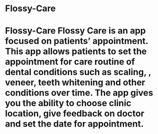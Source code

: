 # Flossy-Care
# Flossy-Care  Flossy Care is an app focused on patients’ appointment. This app allows patients to set the appointment for care routine of dental conditions such as scaling, , veneer, teeth whitening and other conditions over time. The app gives you the ability to choose clinic location, give feedback on doctor and set the date for appointment.
